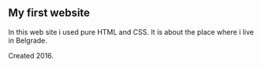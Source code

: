 ## My first website

In this web site i used pure HTML and CSS. It is about the place where i live in Belgrade.

Created 2016.
